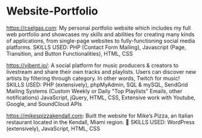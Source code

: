 # Website-Portfolio
https://cselgas.com: My personal portfolio website which includes my full web portfolio and showcases my skills and abilities for creating many kinds of applications, from single-page websites to fully-functioning social media platforms.
  SKILLS USED: PHP (Contact Form Mailing), Javascript (Page, Transition, and Button Functionalities), HTML, CSS

https://vibent.io/: A social platform for music producers & creators to livestream and share their own tracks and playlists. Users can discover new artists by filtering through category. In other words, Twitch for music!
  SKILLS USED: PHP (extensively), phpMyAdmin, SQL & mySQL, SendGrid Mailing Systems (Custom Weekly or Daily "Top Playlists" Emails, other notifications)
                  JavaScript, jQuery, HTML, CSS,
                      Extensive work with Youtube, Google, and SoundCloud APIs
                    
https://mikespizzakendall.com: Built the website for Mike’s Pizza, an Italian restaurant located in the Kendall, Miami region. 🍕
  SKILLS USED:  WordPress (extensively), JavaScript, HTML, CSS
